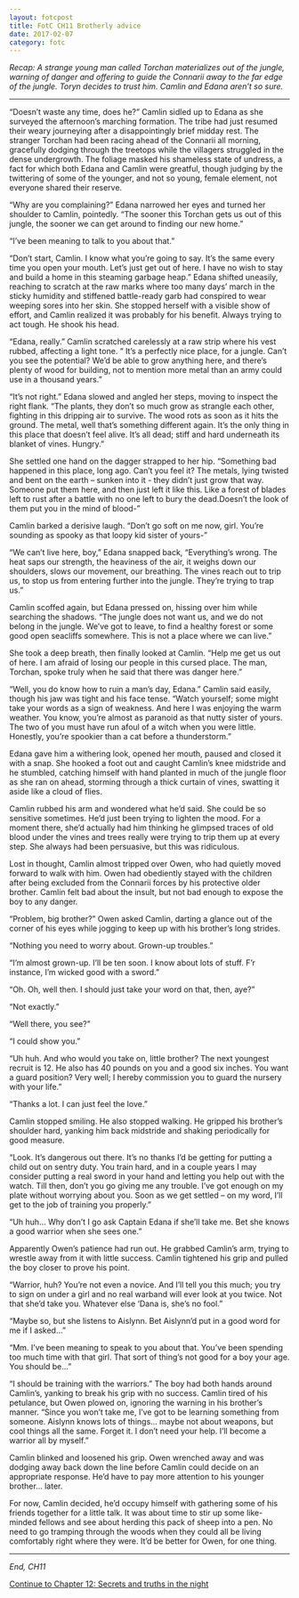 ```yaml
---
layout: fotcpost
title: FotC CH11 Brotherly advice
date: 2017-02-07
category: fotc
---
```


*Recap: A strange young man called Torchan materializes out of the jungle, warning of danger and offering to guide the Connarii away to the far edge of the jungle. Toryn decides to trust him. Camlin and Edana aren’t so sure.*

<hr>

“Doesn’t waste any time, does he?” Camlin sidled up to Edana as she surveyed the afternoon’s marching formation. The tribe had just resumed their weary journeying after a disappointingly brief midday rest. The stranger Torchan had been racing ahead of the Connarii all morning, gracefully dodging through the treetops while the villagers struggled in the dense undergrowth. The foliage masked his shameless state of undress, a fact for which both Edana and Camlin were greatful, though judging by the twittering of some of the younger, and not so young, female element, not everyone shared their reserve.

“Why are you complaining?” Edana narrowed her eyes and turned her shoulder to Camlin, pointedly. “The sooner this Torchan gets us out of this jungle, the sooner we can get around to finding our new home.”

“I’ve been meaning to talk to you about that.”

“Don’t start, Camlin. I know what you’re going to say. It’s the same every time you open your mouth. Let’s just get out of here. I have no wish to stay and build a home in this steaming garbage heap.”
Edana shifted uneasily, reaching to scratch at the raw marks where too many days’ march in the sticky humidity and stiffened battle-ready garb had conspired to wear weeping sores into her skin. She stopped herself with a visible show of effort, and Camlin realized it was probably for his benefit. Always trying to act tough. He shook his head.

“Edana, really.” Camlin scratched carelessly at a raw strip where his vest rubbed, affecting a light tone. “ It’s a perfectly nice place, for a jungle. Can’t you see the potential? We’d be able to grow anything here, and there’s plenty of wood for building, not to mention more metal than an army could use in a thousand years.”

“It’s not right.” Edana slowed and angled her steps, moving to inspect the right flank. “The plants, they don’t so much grow as strangle each other, fighting in this dripping air to survive. The wood rots as soon as it hits the ground. The metal, well that’s something different again. It’s the only thing in this place that doesn’t feel alive. It’s all dead; stiff and hard underneath its blanket of vines. Hungry.”

She settled one hand on the dagger strapped to her hip. “Something bad happened in this place, long ago. Can’t you feel it? The metals, lying twisted and bent on the earth – sunken into it - they didn’t just grow that way. Someone put them here, and then just left it like this. Like a forest of blades left to rust after a battle with no one left to bury the dead.Doesn’t the look of them put you in the mind of blood-”

Camlin barked a derisive laugh. “Don’t go soft on me now, girl. You’re sounding as spooky as that loopy kid sister of yours-” 

“We can’t live here, boy,” Edana snapped back, “Everything’s wrong. The heat saps our strength, the heaviness of the air, it weighs down our shoulders, slows our movement, our breathing. The vines reach out to trip us, to stop us from entering further into the jungle. They’re trying to trap us.”

Camlin scoffed again, but Edana pressed on, hissing over him while searching the shadows. “The jungle does not want us, and we do not belong in the jungle. We’ve got to leave, to find a healthy forest or some good open seacliffs somewhere. This is not a place where we can live.” 

She took a deep breath, then finally looked at Camlin. “Help me get us out of here. I am afraid of losing our people in this cursed place. The man, Torchan, spoke truly when he said that there was danger here.”

“Well, you do know how to ruin a man’s day, Edana.” Camlin said easily, though his jaw was tight and his face tense. “Watch yourself; some might take your words as a sign of weakness. And here I was enjoying the warm weather. You know, you’re almost as paranoid as that nutty sister of yours. The two of you must have run afoul of a witch when you were little. Honestly, you’re spookier than a cat before a thunderstorm.” 

Edana gave him a withering look, opened her mouth, paused and closed it with a snap. She hooked a foot out and caught Camlin’s knee midstride and he stumbled, catching himself with hand planted in much of the jungle floor as she ran on ahead, storming through a thick curtain of vines, swatting it aside like a cloud of flies. 

Camlin rubbed his arm and wondered what he’d said. She could be so sensitive sometimes. He’d just been trying to lighten the mood. For a moment there, she’d actually had him thinking he glimpsed traces of old blood under the vines and trees really were trying to trip them up at every step. She always had been persuasive, but this was ridiculous. 

Lost in thought, Camlin almost tripped over Owen, who had quietly moved forward to walk with him. Owen had obediently stayed with the children after being excluded from the Connarii forces by his protective older brother. Camlin felt bad about the insult, but not bad enough to expose the boy to any danger.

“Problem, big brother?” Owen asked Camlin, darting a glance out of the corner of his eyes while jogging to keep up with his brother’s long strides.

“Nothing you need to worry about. Grown-up troubles.”

“I’m almost grown-up. I’ll be ten soon. I know about lots of stuff. F’r instance, I’m wicked good with a sword.”

“Oh. Oh, well then. I should just take your word on that, then, aye?”

“Not exactly.”

“Well there, you see?”

“I could show you.”

“Uh huh. And who would you take on, little brother? The next youngest recruit is 12. He also has 40 pounds on you and a good six inches. You want a guard position? Very well; I hereby commission you to guard the nursery with your life.”

“Thanks a lot. I can just feel the love.”

Camlin stopped smiling. He also stopped walking. He gripped his brother’s shoulder hard, yanking him back midstride and shaking periodically for good measure.

“Look. It’s dangerous out there. It’s no thanks I’d be getting for putting a child out on sentry duty. You train hard, and in a couple years I may consider putting a real sword in your hand and letting you help out with the watch. Till then, don’t you go giving me any trouble. I’ve got enough on my plate without worrying about you. Soon as we get settled – on my word, I’ll get to the job of training you properly.”

“Uh huh… Why don’t I go ask Captain Edana if she’ll take me. Bet she knows a good warrior when she sees one.” 

Apparently Owen’s patience had run out. He grabbed Camlin’s arm, trying to wrestle away from it with little success. Camlin tightened his grip and pulled the boy closer to prove his point.

“Warrior, huh? You’re not even a novice. And I’ll tell you this much; you try to sign on under a girl and no real warband will ever look at you twice. Not that she’d take you. Whatever else ‘Dana is, she’s no fool.”

“Maybe so, but she listens to Aislynn. Bet Aislynn’d put in a good word for me if I asked…”

“Mm. I’ve been meaning to speak to you about that. You’ve been spending too much time with that girl. That sort of thing’s not good for a boy your age. You should be…”

“I should be training with the warriors.” The boy had both hands around Camlin’s, yanking to break his grip with no success. Camlin tired of his petulance, but Owen plowed on, ignoring the warning in his brother’s manner. “Since you won’t take me, I’ve got to be learning something from someone. Aislynn knows lots of things… maybe not about weapons, but cool things all the same. Forget it. I don’t need your help. I’ll become a warrior all by myself.” 

Camlin blinked and loosened his grip. Owen wrenched away and was dodging away back down the line before Camlin could decide on an appropriate response. He’d have to pay more attention to his younger brother… later. 

For now, Camlin decided, he’d occupy himself with gathering some of his friends together for a little talk. It was about time to stir up some like-minded fellows and see about herding this pack of sheep into a pen. No need to go tramping through the woods when they could all be living comfortably right where they were. It’d be better for Owen, for one thing.

<hr>

*End, CH11*

[Continue to Chapter 12: Secrets and truths in the night](http://kaie.space/fotc/2017/02/14/FotC-CH12-Secrets-and-truths-in-the-night.html)
